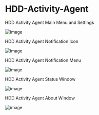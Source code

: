 # HDD-Activity-Agent

HDD Activity Agent Main Menu and Settings

![image](https://4.bp.blogspot.com/-K7P89voWmIc/WwmyU3f5m7I/AAAAAAAAAqA/P-Es5amAnNMbMTV7FvMgrjuBc7_h5ohQwCLcBGAs/s1600/hag_mainmenu_final.gif)


HDD Activity Agent Notification Icon

![image](https://3.bp.blogspot.com/-HxcBv8AWU5Y/WwmyUx4iL0I/AAAAAAAAAp8/N3RzwXsA65sBBUKW05SmIUsspXyyj8d0gCLcBGAs/s1600/hag_notification_final.gif)


HDD Activity Agent Notification Menu

![image](https://4.bp.blogspot.com/-_f5tFIVFN7U/WwmyVKyEvCI/AAAAAAAAAqE/NyC5jA3QJ_8640ni620rLIZEnYcwo2vugCLcBGAs/s1600/hag_notificationmenu_final.gif)


HDD Activity Agent Status Window

![image](https://3.bp.blogspot.com/-dFkZRNRavSM/WwmyVeDJi5I/AAAAAAAAAqI/PFsWQxnHH3cGebZheMWJuOC32qW5PwZ0ACLcBGAs/s1600/hag_status_final.gif)


HDD Activity Agent About Window

![image](https://2.bp.blogspot.com/-ZLW4dk-mJPE/WwmyUvffrJI/AAAAAAAAAp4/KJU2s-6ONm4QUtYZgPJmYkWLi8CKi4wjACLcBGAs/s1600/hag_about_final.gif)
